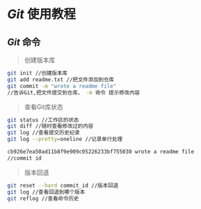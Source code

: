 #  ***Git*** 使用教程

## ***Git*** 命令

>创建版本库

```Bash
git init //创建版本库
git add readme.txt //把文件添加到仓库 
git commit -m "wrote a readme file" 
//告诉Git,把文件提交到仓库， -m 命令 提示修改内容
```

>查看Git库状态

```Bash
git status //工作区的状态
git diff //随时查看修改过的内容
git log //查看提交历史纪录
git log --pretty=oneline //记录单行处理

cb926e7ea50ad11b8f9e909c05226233bf755030 wrote a readme file
//commit id
```

>版本回退

```Bash
git reset --hard commit_id //版本回退
git log //查看回退到哪个版本
git reflog //查看命令历史
```